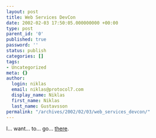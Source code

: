 ```yaml
---
layout: post
title: Web Services DevCon
date: 2002-02-03 17:50:05.000000000 +00:00
type: post
parent_id: '0'
published: true
password: ''
status: publish
categories: []
tags:
- Uncategorized
meta: {}
author:
  login: niklas
  email: niklas@protocol7.com
  display_name: Niklas
  first_name: Niklas
  last_name: Gustavsson
permalink: "/archives/2002/02/03/web_services_devcon/"
---
```

I... want... to... go... [there](http://www.sellsbrothers.com/conference/).

